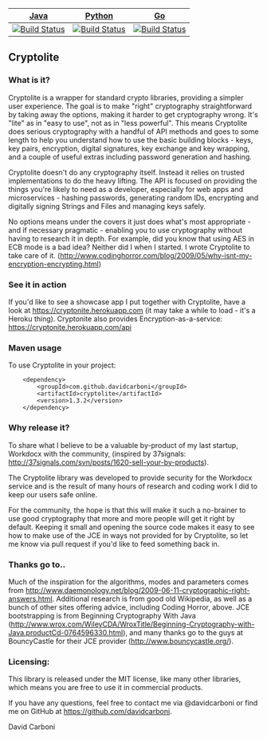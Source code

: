 
| [Java](https://github.com/davidcarboni/cryptolite-java "Java implementation")                                                      | [Python](https://github.com/davidcarboni/cryptolite-python "Python implementation")                                                  | [Go](https://github.com/davidcarboni/cryptolite "Go implementation")                                                      |
| ------------------------------------------------------------------------------------------------------------------------------- | --------------------------------------------------------------------------------------------------------------------------------- | ----------------------------------------------------------------------------------------------------------------------------- |
| [![Build Status](https://travis-ci.org/davidcarboni/cryptolite-java.svg?branch=master)](https://travis-ci.org/davidcarboni/cryptolite-java) | [![Build Status](https://travis-ci.org/davidcarboni/cryptolite-python.svg?branch=master)](https://travis-ci.org/davidcarboni/cryptolite-python) | [![Build Status](https://travis-ci.org/davidcarboni/cryptolite.svg?branch=master)](https://travis-ci.org/davidcarboni/cryptolite) |


Cryptolite
----------


### What is it?

Cryptolite is a wrapper for standard crypto libraries, providing a simpler user experience. The goal is to make "right" cryptography straightforward by taking away the options, making it harder to get cryptography wrong. It's "lite" as in "easy to use", not as in "less powerful". This means Cryptolite does serious cryptography with a handful of API methods and goes to some length to help you understand how to use the basic building blocks - keys, key pairs, encryption, digital signatures, key exchange and key wrapping, and a couple of useful extras including password generation and hashing.

Cryptolite doesn't do any cryptography itself. Instead it relies on trusted implementations to do the heavy lifting. The API is focused on providing the things you're likely to need as a developer, especially for web apps and microservices - hashing passwords, generating random IDs, encrypting and digitally signing Strings and Files and managing keys safely.

No options means under the covers it just does what's most appropriate - and if necessary pragmatic - enabling you to use cryptography without having to research it in depth. For example, did you know that using AES in ECB mode is a bad idea? Neither did I when I started. I wrote Cryptolite to take care of it. (http://www.codinghorror.com/blog/2009/05/why-isnt-my-encryption-encrypting.html)


### See it in action

If you'd like to see a showcase app I put together with Cryptolite, have a look at https://cryptonite.herokuapp.com (it may take a while to load - it's a Heroku thing). Cryptonite also provides Encryption-as-a-service: https://cryptonite.herokuapp.com/api


### Maven usage

To use Cryptolite in your project:

		<dependency>
			<groupId>com.github.davidcarboni</groupId>
			<artifactId>cryptolite</artifactId>
			<version>1.3.2</version>
		</dependency>


### Why release it?

To share what I believe to be a valuable by-product of my last startup, Workdocx with the community, (inspired by 37signals: http://37signals.com/svn/posts/1620-sell-your-by-products).

The Cryptolite library was developed to provide security for the Workdocx service and is the result of many hours of research and coding work I did to keep our users safe online.

For the community, the hope is that this will make it such a no-brainer to use good cryptography that more and more people will get it right by default. Keeping it small and opening the source code makes it easy to see how to make use of the JCE in ways not provided for by Cryptolite, so let me know via pull request if you'd like to feed something back in.


### Thanks go to..

Much of the inspiration for the algorithms, modes and parameters comes from http://www.daemonology.net/blog/2009-06-11-cryptographic-right-answers.html. Additional research is from good old Wikipedia, as well as a bunch of other sites offering advice, including Coding Horror, above. JCE bootstrapping is from Beginning Cryptography With Java (http://www.wrox.com/WileyCDA/WroxTitle/Beginning-Cryptography-with-Java.productCd-0764596330.html), and many thanks go to the guys at BouncyCastle for their JCE provider (http://www.bouncycastle.org/).


### Licensing:

This library is released under the MIT license, like many other libraries, which means you are free to use it in commercial products.

If you have any questions, feel free to contact me via @davidcarboni or find me on GitHub at https://github.com/davidcarboni.

David Carboni

